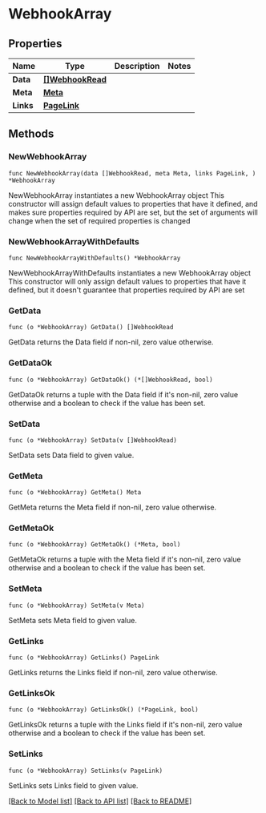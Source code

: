# WebhookArray

## Properties

Name | Type | Description | Notes
------------ | ------------- | ------------- | -------------
**Data** | [**[]WebhookRead**](WebhookRead.md) |  | 
**Meta** | [**Meta**](Meta.md) |  | 
**Links** | [**PageLink**](PageLink.md) |  | 

## Methods

### NewWebhookArray

`func NewWebhookArray(data []WebhookRead, meta Meta, links PageLink, ) *WebhookArray`

NewWebhookArray instantiates a new WebhookArray object
This constructor will assign default values to properties that have it defined,
and makes sure properties required by API are set, but the set of arguments
will change when the set of required properties is changed

### NewWebhookArrayWithDefaults

`func NewWebhookArrayWithDefaults() *WebhookArray`

NewWebhookArrayWithDefaults instantiates a new WebhookArray object
This constructor will only assign default values to properties that have it defined,
but it doesn't guarantee that properties required by API are set

### GetData

`func (o *WebhookArray) GetData() []WebhookRead`

GetData returns the Data field if non-nil, zero value otherwise.

### GetDataOk

`func (o *WebhookArray) GetDataOk() (*[]WebhookRead, bool)`

GetDataOk returns a tuple with the Data field if it's non-nil, zero value otherwise
and a boolean to check if the value has been set.

### SetData

`func (o *WebhookArray) SetData(v []WebhookRead)`

SetData sets Data field to given value.


### GetMeta

`func (o *WebhookArray) GetMeta() Meta`

GetMeta returns the Meta field if non-nil, zero value otherwise.

### GetMetaOk

`func (o *WebhookArray) GetMetaOk() (*Meta, bool)`

GetMetaOk returns a tuple with the Meta field if it's non-nil, zero value otherwise
and a boolean to check if the value has been set.

### SetMeta

`func (o *WebhookArray) SetMeta(v Meta)`

SetMeta sets Meta field to given value.


### GetLinks

`func (o *WebhookArray) GetLinks() PageLink`

GetLinks returns the Links field if non-nil, zero value otherwise.

### GetLinksOk

`func (o *WebhookArray) GetLinksOk() (*PageLink, bool)`

GetLinksOk returns a tuple with the Links field if it's non-nil, zero value otherwise
and a boolean to check if the value has been set.

### SetLinks

`func (o *WebhookArray) SetLinks(v PageLink)`

SetLinks sets Links field to given value.



[[Back to Model list]](../README.md#documentation-for-models) [[Back to API list]](../README.md#documentation-for-api-endpoints) [[Back to README]](../README.md)


